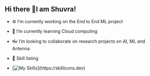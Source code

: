 ## Hi there 👋I am Shuvra! 



- ⚙️ I’m currently working on the End to End ML project 
- 🌱 I’m currently learning Cloud computing 
- 👓 I’m looking to collaborate on research projects on AI, ML and Antenna

- 🤺 Skill listing
- [![My Skills](https://skillicons.dev/icons?i=html,css,git,vim,aws,py,c,cpp,cs,django,flask,github,matlab,mysql,postgres,tensorflow,)](https://skillicons.dev)


